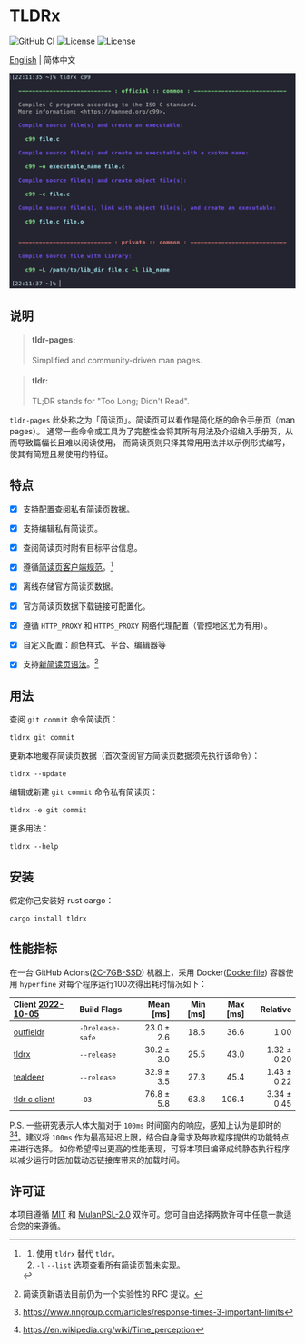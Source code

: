 <h1>TLDRx</h1>

<p>
  <a href="https://github.com/tldrx/tldrx/actions/workflows/ci.yml/badge.svg"><img alt="GitHub CI" src="https://github.com/tldrx/tldrx/actions/workflows/ci.yml/badge.svg"></a>
  <a href="https://img.shields.io/crates/l/tldrx"><img alt="License" src="https://img.shields.io/crates/l/tldrx"></a>
  <a href="https://img.shields.io/crates/v/tldrx"><img alt="License" src="https://img.shields.io/crates/v/tldrx"></a>
</p>

<p><a href="README.md">English</a> | 简体中文</p>

<p>
  <img src="docs/screenshot.png" alt="screenshot" width="582">
</p>


## 说明

> #### tldr-pages:
> Simplified and community-driven man pages.

> #### tldr:
> TL;DR stands for "Too Long; Didn't Read".

`tldr-pages` 此处称之为「简读页」。简读页可以看作是简化版的命令手册页（man pages）。
通常一些命令或工具为了完整性会将其所有用法及介绍编入手册页，从而导致篇幅长且难以阅读使用，
而简读页则只择其常用用法并以示例形式编写，使其有简短且易使用的特征。


## 特点

- [x] 支持配置查阅私有简读页数据。
- [x] 支持编辑私有简读页。
- [x] 查阅简读页时附有目标平台信息。
- [x] 遵循[简读页客户端规范](https://github.com/tldr-pages/tldr/blob/main/CLIENT-SPECIFICATION.md)。[^1]
- [x] 离线存储官方简读页数据。
- [x] 官方简读页数据下载链接可配置化。
- [x] 遵循 `HTTP_PROXY` 和 `HTTPS_PROXY` 网络代理配置（管控地区尤为有用）。
- [x] 自定义配置：颜色样式、平台、编辑器等
- [x] 支持[新简读页语法](https://github.com/tldr-pages/tldr/pull/958)。[^2]


## 用法

查阅 `git commit` 命令简读页：

    tldrx git commit

更新本地缓存简读页数据（首次查阅官方简读页数据须先执行该命令）：

    tldrx --update

编辑或新建 `git commit` 命令私有简读页：

    tldrx -e git commit

更多用法：

    tldrx --help


## 安装

假定你己安装好 rust cargo：

    cargo install tldrx


## 性能指标

在一台 GitHub Acions([2C-7GB-SSD]) 机器上，采用 Docker([Dockerfile](benches/Dockerfile)) 容器使用 `hyperfine` 对每个程序运行100次得出耗时情况如下：

| Client [2022-10-05]                                          | Build Flags      |  Mean [ms] | Min [ms] | Max [ms] |    Relative |
| :----------------------------------------------------------- | :--------------- | ---------: | -------: | -------: | ----------: |
| [outfieldr](https://gitlab.com/ve-nt/outfieldr)              | `-Drelease-safe` | 23.0 ± 2.6 |     18.5 |     36.6 |        1.00 |
| [tldrx](https://github.com/tldrx/tldrx)                      | `--release`      | 30.2 ± 3.0 |     25.5 |     43.0 | 1.32 ± 0.20 |
| [tealdeer](https://github.com/dbrgn/tealdeer)                | `--release`      | 32.9 ± 3.5 |     27.3 |     45.4 | 1.43 ± 0.22 |
| [tldr c client](https://github.com/tldr-pages/tldr-c-client) | `-O3`            | 76.8 ± 5.8 |     63.8 |    106.4 | 3.34 ± 0.45 |

P.S. 一些研究表示人体大脑对于 `100ms` 时间窗内的响应，感知上认为是即时的[^3][^4]。建议将 `100ms` 作为最高延迟上限，结合自身需求及每款程序提供的功能特点来进行选择。
如你希望榨出更高的性能表现，可将本项目编译成纯静态执行程序以减少运行时因加载动态链接库带来的加载时间。


## 许可证

本项目遵循 [MIT](LICENSE-MIT) 和 [MulanPSL-2.0](LICENSE-MulanPSL) 双许可。您可自由选择两款许可中任意一款适合您的来遵循。



[^1]: 1. 使用 `tldrx` 替代 `tldr`。
      2. `-l` `--list` 选项查看所有简读页暂未实现。

[^2]: 简读页新语法目前仍为一个实验性的 RFC 提议。

[^3]: https://www.nngroup.com/articles/response-times-3-important-limits
[^4]: https://en.wikipedia.org/wiki/Time_perception


[2C-7GB-SSD]: https://docs.github.com/en/actions/using-github-hosted-runners/about-github-hosted-runners#supported-runners-and-hardware-resources
[2022-10-05]: https://github.com/tldrx/tldrx/actions/runs/3188985781/jobs/5202273436